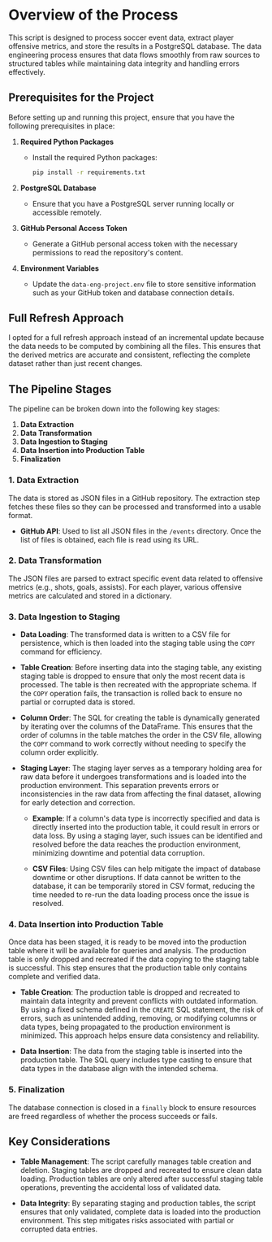 # Overview of the Process

This script is designed to process soccer event data, extract player offensive metrics, and store the results in a PostgreSQL database. The data engineering process ensures that data flows smoothly from raw sources to structured tables while maintaining data integrity and handling errors effectively.

## Prerequisites for the Project

Before setting up and running this project, ensure that you have the following prerequisites in place:

1. **Required Python Packages**
   - Install the required Python packages:
     ```bash
     pip install -r requirements.txt
     ```

2. **PostgreSQL Database**
   - Ensure that you have a PostgreSQL server running locally or accessible remotely.

3. **GitHub Personal Access Token**
   - Generate a GitHub personal access token with the necessary permissions to read the repository's content.

4. **Environment Variables**
   - Update the `data-eng-project.env` file to store sensitive information such as your GitHub token and database connection details.

## Full Refresh Approach

I opted for a full refresh approach instead of an incremental update because the data needs to be computed by combining all the files. This ensures that the derived metrics are accurate and consistent, reflecting the complete dataset rather than just recent changes.

## The Pipeline Stages

The pipeline can be broken down into the following key stages:

1. **Data Extraction**
2. **Data Transformation**
3. **Data Ingestion to Staging**
4. **Data Insertion into Production Table**
5. **Finalization**

### 1. Data Extraction

The data is stored as JSON files in a GitHub repository. The extraction step fetches these files so they can be processed and transformed into a usable format.

- **GitHub API**: Used to list all JSON files in the `/events` directory. Once the list of files is obtained, each file is read using its URL.

### 2. Data Transformation

The JSON files are parsed to extract specific event data related to offensive metrics (e.g., shots, goals, assists). For each player, various offensive metrics are calculated and stored in a dictionary.

### 3. Data Ingestion to Staging

- **Data Loading**: The transformed data is written to a CSV file for persistence, which is then loaded into the staging table using the `COPY` command for efficiency.

- **Table Creation**: Before inserting data into the staging table, any existing staging table is dropped to ensure that only the most recent data is processed. The table is then recreated with the appropriate schema. If the `COPY` operation fails, the transaction is rolled back to ensure no partial or corrupted data is stored.

- **Column Order**: The SQL for creating the table is dynamically generated by iterating over the columns of the DataFrame. This ensures that the order of columns in the table matches the order in the CSV file, allowing the `COPY` command to work correctly without needing to specify the column order explicitly.

- **Staging Layer**: The staging layer serves as a temporary holding area for raw data before it undergoes transformations and is loaded into the production environment. This separation prevents errors or inconsistencies in the raw data from affecting the final dataset, allowing for early detection and correction.

    - **Example**: If a column's data type is incorrectly specified and data is directly inserted into the production table, it could result in errors or data loss. By using a staging layer, such issues can be identified and resolved before the data reaches the production environment, minimizing downtime and potential data corruption.

    - **CSV Files**: Using CSV files can help mitigate the impact of database downtime or other disruptions. If data cannot be written to the database, it can be temporarily stored in CSV format, reducing the time needed to re-run the data loading process once the issue is resolved.

### 4. Data Insertion into Production Table

Once data has been staged, it is ready to be moved into the production table where it will be available for queries and analysis. The production table is only dropped and recreated if the data copying to the staging table is successful. This step ensures that the production table only contains complete and verified data.

- **Table Creation**: The production table is dropped and recreated to maintain data integrity and prevent conflicts with outdated information. By using a fixed schema defined in the `CREATE` SQL statement, the risk of errors, such as unintended adding, removing, or modifying columns or data types, being propagated to the production environment is minimized. This approach helps ensure data consistency and reliability.

- **Data Insertion**: The data from the staging table is inserted into the production table. The SQL query includes type casting to ensure that data types in the database align with the intended schema.

### 5. Finalization

The database connection is closed in a `finally` block to ensure resources are freed regardless of whether the process succeeds or fails.

## Key Considerations

- **Table Management**: The script carefully manages table creation and deletion. Staging tables are dropped and recreated to ensure clean data loading. Production tables are only altered after successful staging table operations, preventing the accidental loss of validated data.

- **Data Integrity**: By separating staging and production tables, the script ensures that only validated, complete data is loaded into the production environment. This step mitigates risks associated with partial or corrupted data entries.
